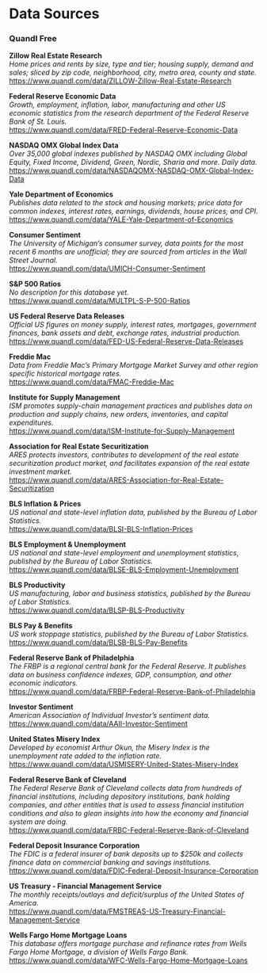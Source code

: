 Data Sources
================

### Quandl Free

**Zillow Real Estate Research**<br> *Home prices and rents by size, type
and tier; housing supply, demand and sales; sliced by zip code,
neighborhood, city, metro area, county and state.*<br>
<https://www.quandl.com/data/ZILLOW-Zillow-Real-Estate-Research><br>
<!-- https://www.quandl.com/api/v3/databases/ZILLOW/metadata?api_key=boSmRbTRhaZvsaPynN5n<br> -->

**Federal Reserve Economic Data**<br> *Growth, employment, inflation,
labor, manufacturing and other US economic statistics from the research
department of the Federal Reserve Bank of St. Louis.*<br>
<https://www.quandl.com/data/FRED-Federal-Reserve-Economic-Data><br>
<!-- https://www.quandl.com/api/v3/databases/FRED/metadata?api_key=boSmRbTRhaZvsaPynN5n<br> -->

**NASDAQ OMX Global Index Data**<br> *Over 35,000 global indexes
published by NASDAQ OMX including Global Equity, Fixed Income, Dividend,
Green, Nordic, Sharia and more. Daily data.*<br>
<https://www.quandl.com/data/NASDAQOMX-NASDAQ-OMX-Global-Index-Data><br>
<!-- https://www.quandl.com/api/v3/databases/NASDAQOMX/metadata?api_key=boSmRbTRhaZvsaPynN5n<br> -->

**Yale Department of Economics**<br> *Publishes data related to the
stock and housing markets; price data for common indexes, interest
rates, earnings, dividends, house prices, and CPI.*<br>
<https://www.quandl.com/data/YALE-Yale-Department-of-Economics><br>
<!-- https://www.quandl.com/api/v3/databases/YALE/metadata?api_key=boSmRbTRhaZvsaPynN5n<br> -->

**Consumer Sentiment**<br> *The University of Michigan’s consumer
survey, data points for the most recent 6 months are unofficial; they
are sourced from articles in the Wall Street Journal.*<br>
<https://www.quandl.com/data/UMICH-Consumer-Sentiment><br>
<!-- https://www.quandl.com/api/v3/databases/UMICH/metadata?api_key=boSmRbTRhaZvsaPynN5n<br> -->

**S\&P 500 Ratios**<br> *No description for this database yet.*<br>
<https://www.quandl.com/data/MULTPL-S-P-500-Ratios><br>
<!-- https://www.quandl.com/api/v3/databases/MULTPL/metadata?api_key=boSmRbTRhaZvsaPynN5n<br> -->

**US Federal Reserve Data Releases**<br> *Official US figures on money
supply, interest rates, mortgages, government finances, bank assets and
debt, exchange rates, industrial production.*<br>
<https://www.quandl.com/data/FED-US-Federal-Reserve-Data-Releases><br>
<!-- https://www.quandl.com/api/v3/databases/FED/metadata?api_key=boSmRbTRhaZvsaPynN5n<br> -->

**Freddie Mac**<br> *Data from Freddie Mac’s Primary Mortgage Market
Survey and other region specific historical mortgage rates.*<br>
<https://www.quandl.com/data/FMAC-Freddie-Mac><br>
<!-- https://www.quandl.com/api/v3/databases/FMAC/metadata?api_key=boSmRbTRhaZvsaPynN5n<br> -->

**Institute for Supply Management**<br> *ISM promotes supply-chain
management practices and publishes data on production and supply chains,
new orders, inventories, and capital expenditures.*<br>
<https://www.quandl.com/data/ISM-Institute-for-Supply-Management><br>
<!-- https://www.quandl.com/data/ISM-Institute-for-Supply-Management/usage/export<br> -->

**Association for Real Estate Securitization**<br> *ARES protects
investors, contributes to development of the real estate securitization
product market, and facilitates expansion of the real estate investment
market.*<br>
<https://www.quandl.com/data/ARES-Association-for-Real-Estate-Securitization><br>
<!-- https://www.quandl.com/api/v3/databases/ARES/metadata?api_key=boSmRbTRhaZvsaPynN5n<br> -->

**BLS Inflation & Prices**<br> *US national and state-level inflation
data, published by the Bureau of Labor Statistics.*<br>
<https://www.quandl.com/data/BLSI-BLS-Inflation-Prices><br>
<!-- https://www.quandl.com/data/BLSI-BLS-Inflation-Prices/usage/export<br> -->

**BLS Employment & Unemployment**<br> *US national and state-level
employment and unemployment statistics, published by the Bureau of Labor
Statistics.*<br>
<https://www.quandl.com/data/BLSE-BLS-Employment-Unemployment><br>
<!-- https://www.quandl.com/api/v3/databases/BLSE/metadata?api_key=boSmRbTRhaZvsaPynN5n<br> -->

**BLS Productivity**<br> *US manufacturing, labor and business
statistics, published by the Bureau of Labor Statistics.*<br>
<https://www.quandl.com/data/BLSP-BLS-Productivity><br>
<!-- https://www.quandl.com/api/v3/databases/BLSP/metadata?api_key=boSmRbTRhaZvsaPynN5n<br> -->

**BLS Pay & Benefits**<br> *US work stoppage statistics, published by
the Bureau of Labor Statistics.*<br>
<https://www.quandl.com/data/BLSB-BLS-Pay-Benefits><br>
<!-- https://www.quandl.com/api/v3/databases/BLSB/metadata?api_key=boSmRbTRhaZvsaPynN5n<br> -->

**Federal Reserve Bank of Philadelphia**<br> *The FRBP is a regional
central bank for the Federal Reserve. It publishes data on business
confidence indexes, GDP, consumption, and other economic
indicators.*<br>
<https://www.quandl.com/data/FRBP-Federal-Reserve-Bank-of-Philadelphia><br>
<!-- https://www.quandl.com/api/v3/databases/FRBP/metadata?api_key=boSmRbTRhaZvsaPynN5n -->

**Investor Sentiment**<br> *American Association of Individual
Investor’s sentiment data.*<br>
<https://www.quandl.com/data/AAII-Investor-Sentiment><br>
<!-- https://www.quandl.com/api/v3/databases/AAII/metadata?api_key=boSmRbTRhaZvsaPynN5n<br> -->

**United States Misery Index**<br> *Developed by economist Arthur Okun,
the Misery Index is the unemployment rate added to the inflation
rate.*<br>
<https://www.quandl.com/data/USMISERY-United-States-Misery-Index><br>
<!-- https://www.quandl.com/api/v3/databases/USMISERY/metadata?api_key=boSmRbTRhaZvsaPynN5n<br> -->

**Federal Reserve Bank of Cleveland**<br> *The Federal Reserve Bank of
Cleveland collects data from hundreds of financial institutions,
including depository institutions, bank holding companies, and other
entities that is used to assess financial institution conditions and
also to glean insights into how the economy and financial system are
doing.*<br>
<https://www.quandl.com/data/FRBC-Federal-Reserve-Bank-of-Cleveland><br>
<!-- https://www.quandl.com/api/v3/databases/FRBC/metadata?api_key=boSmRbTRhaZvsaPynN5n<br> -->

**Federal Deposit Insurance Corporation**<br> *The FDIC is a federal
insurer of bank deposits up to $250k and collects finance data on
commercial banking and savings institutions.*<br>
<https://www.quandl.com/data/FDIC-Federal-Deposit-Insurance-Corporation><br>
<!-- https://www.quandl.com/api/v3/databases/FDIC/metadata?api_key=boSmRbTRhaZvsaPynN5n<br> -->

**US Treasury - Financial Management Service**<br> *The monthly
receipts/outlays and deficit/surplus of the United States of
America.*<br>
<https://www.quandl.com/data/FMSTREAS-US-Treasury-Financial-Management-Service><br>
<!-- https://www.quandl.com/api/v3/databases/FMSTREAS/metadata?api_key=boSmRbTRhaZvsaPynN5n<br> -->

**Wells Fargo Home Mortgage Loans**<br> *This database offers mortgage
purchase and refinance rates from Wells Fargo Home Mortgage, a division
of Wells Fargo Bank.*<br>
<https://www.quandl.com/data/WFC-Wells-Fargo-Home-Mortgage-Loans><br>
<!-- https://www.quandl.com/api/v3/databases/WFC/metadata?api_key=boSmRbTRhaZvsaPynN5n<br> -->
